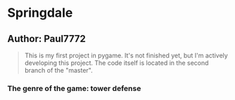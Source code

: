 # Springdale 

## Author: Paul7772

> This is my first project in pygame. It's not 
> finished yet, but I'm actively developing 
> this project.  The code itself is 
> located in the second branch of the "master".

### The genre of the game: tower defense